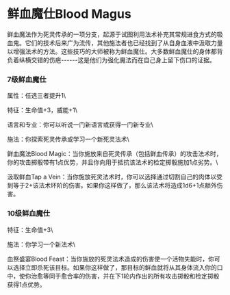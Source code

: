 # 鲜血魔仕Blood Magus

鲜血魔法作为死灵传承的一项分支，起源于试图利用法术补充其常规进食方式的吸血鬼。它们的技术后来广为流传，其他施法者也已经找到了从自身血液中汲取力量以增强法术的方法。这些技巧的大师被称为鲜血魔仕。大多数鲜血魔仕的身体都背负着纵横交错的伤疤------这是他们为强化魔法而在自己身上留下伤口的证据。

### 7级鲜血魔仕 

属性：任选三者提升1\

特征：生命值+3，威能+1\

语言和专业：你可以听说一门新语言或获得一门新专业\

施法：你探索死灵传承或学习一个新死灵法术\

鲜血魔法Blood
Magic：当你施放来自死灵传承（包括鲜血传承）的攻击法术时，你的攻击掷骰带有1点优势，并且你向用于抵抗该法术的检定掷骰施加1点劣势。\

汲取鲜血Tap a
Vein：当你施放死灵法术时，你可以选择通过切割自己的肉体以受到等于2+该法术环阶的伤害。如果你这样做了，那么该法术将造成1d6+1点额外伤害。

### 10级鲜血魔仕 

特征：生命值+3\

施法：你学习一个新法术\

血祭盛宴Blood
Feast：当你施放的死灵法术造成的伤害使一个活物失能时，你可以选择立即杀死该目标。如果你这样做了，那目标的鲜血就将从其身体流入你的口中，使你治愈等同于愈合率的伤害，并在下1轮内作出的所有攻击掷骰和检定掷骰获得1点优势。
